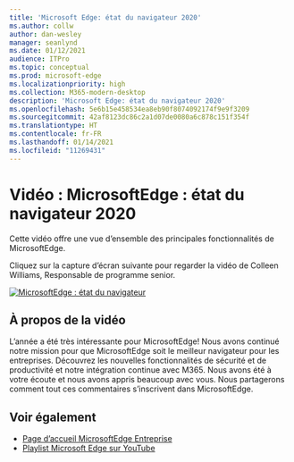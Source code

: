 ```yaml
---
title: 'Microsoft Edge: état du navigateur 2020'
ms.author: collw
author: dan-wesley
manager: seanlynd
ms.date: 01/12/2021
audience: ITPro
ms.topic: conceptual
ms.prod: microsoft-edge
ms.localizationpriority: high
ms.collection: M365-modern-desktop
description: 'Microsoft Edge: état du navigateur 2020'
ms.openlocfilehash: 5e6b15e458534ea8eb90f8074092174f9e9f3209
ms.sourcegitcommit: 42af8123dc86c2a1d07de0080a6c878c151f354f
ms.translationtype: HT
ms.contentlocale: fr-FR
ms.lasthandoff: 01/14/2021
ms.locfileid: "11269431"
---
```

# Vidéo : MicrosoftEdge : état du navigateur 2020

Cette vidéo offre une vue d’ensemble des principales fonctionnalités de MicrosoftEdge.

Cliquez sur la capture d’écran suivante pour regarder la vidéo de Colleen Williams, Responsable de programme senior.

[![MicrosoftEdge : état du navigateur](media/microsoft-edge-video-state-of-browser/0.png)](http://www.youtube.com/watch?v=ajdoE4wmzV0 "Microsoft Edge - State of the browser 2020")

## À propos de la vidéo

L’année a été très intéressante pour MicrosoftEdge! Nous avons continué notre mission pour que MicrosoftEdge soit le meilleur navigateur pour les entreprises. Découvrez les nouvelles fonctionnalités de sécurité et de productivité et notre intégration continue avec M365. Nous avons été à votre écoute et nous avons appris beaucoup avec vous. Nous partagerons comment tout ces commentaires s’inscrivent dans MicrosoftEdge.

## Voir également

- [Page d’accueil MicrosoftEdge Entreprise](https://aka.ms/EdgeEnterprise)
- [Playlist Microsoft Edge sur YouTube](https://www.youtube.com/playlist?list=PLXtHYVsvn_b-uXh1tMeYpT-0iD8tD3tFy)